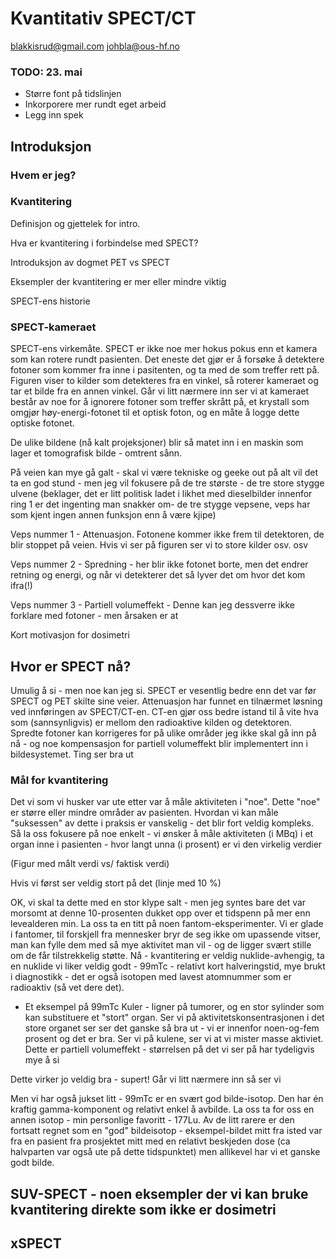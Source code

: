 # Kvantitativ SPECT/CT
blakkisrud@gmail.com
johbla@ous-hf.no

### TODO: 23. mai

*	Større font på tidslinjen
*	Inkorporere mer rundt eget arbeid
*	Legg inn spek


## Introduksjon

### Hvem er jeg?

### Kvantitering

Definisjon og gjettelek for intro.

Hva er kvantitering i forbindelse med SPECT?

Introduksjon av dogmet PET vs SPECT

Eksempler der kvantitering er mer eller mindre viktig

SPECT-ens historie

### SPECT-kameraet

SPECT-ens virkemåte. SPECT er ikke noe mer hokus pokus enn et kamera som kan rotere rundt pasienten. Det eneste det gjør er å forsøke å detektere fotoner som kommer fra inne i pasitenten, og ta med de som treffer rett på. Figuren viser to kilder som detekteres fra en vinkel, så roterer kameraet og tar et bilde fra en annen vinkel. Går vi litt nærmere inn ser vi at kameraet består av noe for å ignorere fotoner som treffer skrått på, et krystall som omgjør høy-energi-fotonet til et optisk foton, og en måte å logge dette optiske fotonet.  

De ulike bildene (nå kalt projeksjoner) blir så matet inn i en maskin som lager et tomografisk bilde - omtrent sånn.

På veien kan mye gå galt - skal vi være tekniske og geeke out på alt vil det ta en god stund - men jeg vil fokusere på de tre største - de tre store stygge ulvene (beklager, det er litt politisk ladet i likhet med dieselbilder innenfor ring 1 er det ingenting man snakker om- de tre stygge vepsene, veps har som kjent ingen annen funksjon enn å være kjipe) 

Veps nummer  1 - Attenuasjon. Fotonene kommer ikke frem til detektoren, de blir stoppet på veien. Hvis vi ser på figuren ser vi to store kilder osv. osv

Veps nummer 2 - Spredning - her blir ikke fotonet borte, men det endrer retning og energi, og når vi detekterer det så lyver det om hvor det kom ifra(!)

Veps nummer 3 - Partiell volumeffekt - Denne kan jeg dessverre ikke forklare med fotoner - men årsaken er at 

Kort motivasjon for dosimetri

## Hvor er SPECT nå?

Umulig å si - men noe kan jeg si. SPECT er vesentlig bedre enn det var før SPECT og PET skilte sine veier. Attenuasjon har funnet en tilnærmet løsning ved innføringen av SPECT/CT-en. CT-en gjør oss bedre istand til å vite hva som (sannsynligvis) er mellom den radioaktive kilden og detektoren. Spredte fotoner kan korrigeres for på ulike områder jeg ikke skal gå inn på nå - og noe kompensasjon for partiell volumeffekt blir implementert inn i bildesystemet. Ting ser bra ut

### Mål for kvantitering

Det vi som vi husker var ute etter var å måle aktiviteten i "noe". Dette "noe" er større eller mindre områder av pasienten. Hvordan vi kan måle "suksessen" av dette i praksis er vanskelig - det blir fort veldig kompleks. Så la oss fokusere på noe enkelt - vi ønsker å måle aktiviteten (i MBq) i et organ inne i pasienten - hvor langt unna (i prosent) er vi den virkelig verdier

(Figur med målt verdi vs/ faktisk verdi)

Hvis vi først ser veldig stort på det (linje med 10 %)

OK, vi skal ta dette med en stor klype salt - men jeg syntes bare det var morsomt at denne 10-prosenten dukket opp over et tidspenn på mer enn levealderen min. La oss ta en titt på noen fantom-eksperimenter. Vi er glade i fantomer, til forskjell fra mennesker bryr de seg ikke om upassende vitser, man kan fylle dem med så mye aktivitet man vil - og de ligger svært stille om de får tilstrekkelig støtte. Nå - kvantitering er veldig nuklide-avhengig, ta en nuklide vi liker veldig godt - 99mTc - relativt kort halveringstid, mye brukt i diagnostikk - det er også isotopen med lavest atomnummer som er radioaktiv (så vet dere det). 

*	Et eksempel på 99mTc
Kuler - ligner på tumorer, og en stor sylinder som kan substituere et "stort" organ. Ser vi på aktivitetskonsentrasjonen i det store organet ser ser det ganske så bra ut - vi er innenfor noen-og-fem prosent og det er bra. Ser vi på kulene, ser vi at vi mister masse aktiviet. Dette er partiell volumeffekt - størrelsen på det vi ser på har tydeligvis mye å si

Dette virker jo veldig bra - supert! Går vi litt nærmere inn så ser vi 

Men vi har også jukset litt - 99mTc er en svært god bilde-isotop. Den har én kraftig gamma-komponent og relativt enkel å avbilde. La oss ta for oss en annen isotop - min personlige favoritt - 177Lu. Av de litt rarere er den fortsatt regnet som en "god" bildeisotop - eksempel-bildet mitt fra isted var fra en pasient fra prosjektet mitt med en relativt beskjeden dose (ca halvparten var også ute på dette tidspunktet) men allikevel har vi et ganske godt bilde. 



## SUV-SPECT - noen eksempler der vi kan bruke kvantitering direkte som ikke er dosimetri

## xSPECT



<!--stackedit_data:
eyJoaXN0b3J5IjpbMTgyOTU4NjQxOCwyMDY0NDAyODM3LDE0NT
E1ODc5NzEsLTIwMTAyNDExOV19
-->